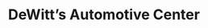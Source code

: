 ---
title: "DeWitt’s Automotive Center"
url: /windsor/dewitts-automotive-center/
shop: Autowerkstatt
---